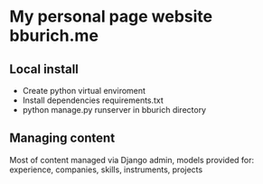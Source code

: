 # My personal page website bburich.me

## Local install

- Create python virtual enviroment
- Install dependencies requirements.txt
- python manage.py runserver in bburich directory

## Managing content

Most of content managed via Django admin, models provided for: experience, companies, skills, instruments, projects
